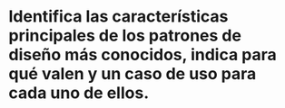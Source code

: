 # Identifica las características principales de los patrones de diseño más conocidos, indica para qué valen y un caso de uso para cada uno de ellos.
